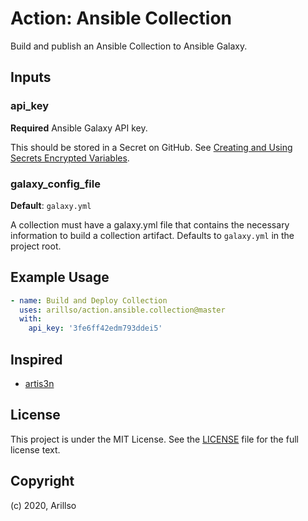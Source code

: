 # Action: Ansible Collection

Build and publish an Ansible Collection to Ansible Galaxy.

## Inputs

### api_key

**Required** Ansible Galaxy API key.

This should be stored in a Secret on GitHub. See [Creating and Using Secrets Encrypted Variables](https://help.github.com/en/github/automating-your-workflow-with-github-actions/virtual-environments-for-github-actions#creating-and-using-secrets-encrypted-variables).

### galaxy_config_file

**Default**: `galaxy.yml`

A collection must have a galaxy.yml file that contains the necessary information to build a collection artifact. Defaults to `galaxy.yml` in the project root.

## Example Usage

```yaml
- name: Build and Deploy Collection
  uses: arillso/action.ansible.collection@master
  with:
    api_key: '3fe6ff42edm793ddei5'
```

## Inspired

- [artis3n](https://github.com/artis3n/ansible_galaxy_collection)

## License

This project is under the MIT License. See the [LICENSE](licence) file for the full license text.

## Copyright

(c) 2020, Arillso

